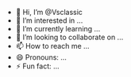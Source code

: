 - 👋 Hi, I’m @Vsclassic
- 👀 I’m interested in ...
- 🌱 I’m currently learning ...
- 💞️ I’m looking to collaborate on ...
- 📫 How to reach me ...
- 😄 Pronouns: ...
- ⚡ Fun fact: ...

<!---
Vsclassic/Vsclassic is a ✨ special ✨ repository because its `README.md` (this file) appears on your GitHub profile.
You can click the Preview link to take a look at your changes.
--->
